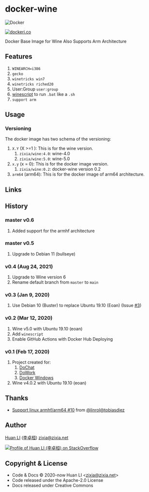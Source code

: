# docker-wine

![Docker](https://github.com/huan/docker-wine/workflows/Docker/badge.svg)

[![dockeri.co](https://dockeri.co/image/zixia/wine)](https://hub.docker.com/r/zixia/wine/)

Docker Base Image for Wine Also Supports Arm Architecture

## Features

1. `WINEARCH=i386`
1. `gecko`
1. `winetricks win7`
1. `winetricks riched20`
1. User:Group `user:group`
1. [winescript](https://www.linux.org/threads/running-windows-batch-files-on-linux.11205/) to run `.bat` like a `.sh`
1. `support arm`

## Usage

### Versioning

The docker image has two schema of the versioning:

1. `X.Y` (X >=1 ): This is for the wine version.
    1. `zixia/wine:4.0`: wine-4.0
    1. `zixia/wine:5.0`: wine-5.0
1. `x.y` (x = 0): This is for the docker image version.
    1. `zixia/wine:0.2`: docker-wine version 0.2
1. `arm64` (arm64): This is for the docker image of arm64 architecture.

## Links

## History

### master v0.6

1. Added support for the armhf architecture

### master v0.5

1. Upgrade to Debian 11 (bullseye)

### v0.4 (Aug 24, 2021)

1. Upgrade to Wine version 6
1. Rename default branch from `master` to `main`

### v0.3 (Jan 9, 2020)

1. Use Debian 10 (Buster) to replace Ubuntu 19.10 (Eoan) (Issue [#3](https://github.com/huan/docker-wine/issues/3))

### v0.2 (Mar 12, 2020)

1. Wine v5.0 with Ubuntu 19.10 (eoan)
1. Add `winescript`
1. Enable GitHub Actions with Docker Hub Deploying

### v0.1 (Feb 17, 2020)

1. Project created for:
    1. [DoChat](https://github.com/huan/docker-wechat)
    1. [DoWork](https://github.com/huan/docker-wxwork)
    1. [Docker Windows](https://github.com/huan/docker-windows)
1. Wine v4.0.2 with Ubuntu 19.10 (eoan)

## Thanks

- [Support linux armhf/arm64 #10](https://github.com/huan/docker-wine/pull/10) from [@linrol](https://github.com/linrol)[@tobiasdiez](https://github.com/tobiasdiez)

## Author

[Huan LI](https://github.com/huan) ([李卓桓](http://linkedin.com/in/zixia)) zixia@zixia.net

[![Profile of Huan LI (李卓桓) on StackOverflow](https://stackexchange.com/users/flair/265499.png)](https://stackexchange.com/users/265499)

## Copyright & License

- Code & Docs © 2020-now Huan LI \<zixia@zixia.net\>
- Code released under the Apache-2.0 License
- Docs released under Creative Commons
